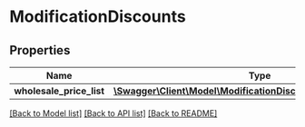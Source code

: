 # ModificationDiscounts

## Properties
Name | Type | Description | Notes
------------ | ------------- | ------------- | -------------
**wholesale_price_list** | [**\Swagger\Client\Model\ModificationDiscountsWholesalePriceList**](ModificationDiscountsWholesalePriceList.md) |  | [optional] 

[[Back to Model list]](../../README.md#documentation-for-models) [[Back to API list]](../../README.md#documentation-for-api-endpoints) [[Back to README]](../../README.md)

